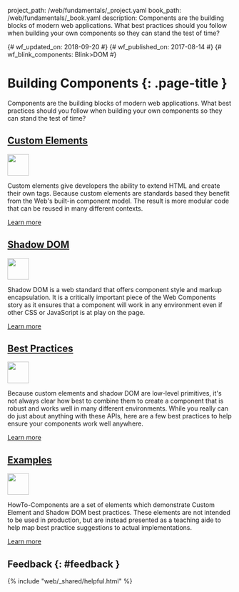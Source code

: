 project_path: /web/fundamentals/_project.yaml
book_path: /web/fundamentals/_book.yaml
description: Components are the building blocks of modern web applications. What best practices should you follow when building your own components so they can stand the test of time?

{# wf_updated_on: 2018-09-20 #}
{# wf_published_on: 2017-08-14 #}
{# wf_blink_components: Blink>DOM #}

<style>
nav.devsite-page-nav, .devsite-rating-container {display:none;}
</style>

# Building Components {: .page-title }

Components are the building blocks of modern web applications. What best
practices should you follow when building your own components so they can stand
the test of time?

<div class="attempt-left">
  <h2><a href="./customelements">Custom Elements</a></h2>
  <a href="./customelements">
    <img width="48" src="/web/images/md-icons/ic_code_black_24px.svg"
      class="attempt-right">
  </a>
  <p>
    Custom elements give developers the ability to extend HTML and create their
    own tags. Because custom elements are standards based they benefit from the
    Web's built-in component model. The result is more modular code that can be
    reused in many different contexts.
  </p>
  <a href="./customelements" class="button button-primary">Learn more</a>
</div>

<div class="attempt-right">
  <h2><a href="./shadowdom">Shadow DOM</a></h2>
  <a href="./shadowdom">
    <img width="48" src="/web/images/md-icons/ic_border_style_black_24px.svg"
      class="attempt-right">
  </a>
  <p>
    Shadow DOM is a web standard that offers component style and markup
    encapsulation. It is a critically important piece of the Web Components
    story as it ensures that a component will work in any environment 
    even if other CSS or JavaScript is at play on the page.
  </p>
  <a href="./shadowdom" class="button button-primary">Learn more</a>
</div>

<div style="clear:both;"></div>

<div class="attempt-left">
  <h2><a href="./best-practices">Best Practices</a></h2>
  <a href="./best-practices">
    <img width="48" src="/web/images/md-icons/ic_done_black_24px.svg"
      class="attempt-right">
  </a>
  <p>
    Because custom elements and shadow DOM are low-level primitives, it's not
    always clear how best to combine them to create a component that is robust
    and works well in many different environments. While you really can do just
    about anything with these APIs, here are a few best practices to help ensure
    your components work well anywhere.
  </p>
  <a href="./best-practices" class="button button-primary">Learn more</a>
</div>

<div class="attempt-right">
  <h2><a href="./examples/">Examples</a></h2>
  <a href="./examples/">
    <img width="48" src="/web/images/md-icons/ic_explore_black_24px.svg"
      class="attempt-right">
  </a>
  <p>
    HowTo-Components are a set of elements which demonstrate Custom Element
    and Shadow DOM best practices. These elements are not intended to be used
    in production, but are instead presented as a teaching aide to help map
    best practice suggestions to actual implementations.
  </p>
  <a href="./examples/" class="button button-primary">Learn more</a>
</div>

<div style="clear:both;"></div>

## Feedback {: #feedback }

{% include "web/_shared/helpful.html" %}
